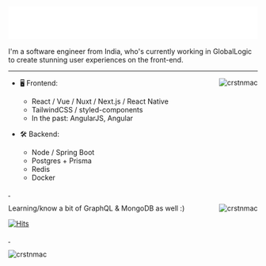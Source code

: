 <img src="https://raw.githubusercontent.com/crstnmac/crstnmac/1cc7d7608c5c0f09ff69c5762fa5d629ec00df60/header.svg" alt=":header:" />

I'm a software engineer from India, who's currently working in GlobalLogic to create stunning user experiences on the front-end.

---

<a href="https://discord.com/users/484623360899284992" target="_blank"><p><img align="right" src="https://lanyard.cnrad.dev/api/484623360899284992" alt="crstnmac" /></p></a>



- 🖥️ Frontend:
  - React / Vue / Nuxt / Next.js / React Native
  - TailwindCSS / styled-components
  - In the past: AngularJS, Angular

- 🛠 Backend:
  - Node / Spring Boot
  - Postgres + Prisma
  - Redis
  - Docker

<a href="https://open.spotify.com/user/xpxdzn2hztvea9akz2unakmuc" target="_blank">&nbsp;<p><img align="right" src="https://spotify-recently-played-readme.vercel.app/api?user=xpxdzn2hztvea9akz2unakmuc&width=350" alt="crstnmac" /></p></a>

Learning/know a bit of GraphQL & MongoDB as well :)

[![Hits](https://hits.link/hits?url=https://github.com/crstnmac&bgLeft=444444&bgRight=575fff&label=visits)](https://hits.link)

<a href="https://open.spotify.com/user/xpxdzn2hztvea9akz2unakmuc" target="_blank">&nbsp;<p><img align="left" src="https://now-play.vercel.app/api/generate?uid=efc4792d-dd75-404f-a518-32caada147f9&theme=dark" alt="crstnmac" /></p></a>


